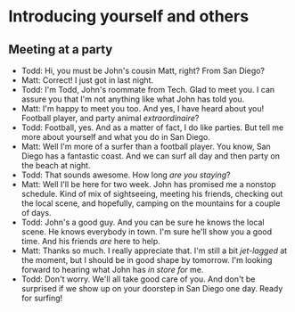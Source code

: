 # Introducing yourself and others
## Meeting at a party

- Todd: Hi, you must be John's cousin Matt, right? From San Diego?
- Matt: Correct! I just got in last night.
- Todd: I'm Todd, John's roommate from Tech. Glad to meet you. I can assure you that I'm not anything like what John has told you.
- Matt: I'm happy to meet you too. And yes, I have heard about you! Football player, and party animal _extraordinaire_?
- Todd: Football, yes. And as a matter of fact, I do like parties. But tell me more about yourself and what you do in San Diego.
- Matt: Well I'm more of a surfer than a football player. You know, San Diego has a fantastic coast. And we can surf all day and then party on the beach at night.
- Todd: That sounds awesome. How long _are you staying_?
- Matt: Well I'll be here for two week. John has promised me a nonstop schedule. Kind of mix of sightseeing, meeting his friends, checking out the local scene, and hopefully, camping on the mountains for a couple of days.
- Todd: John's a good guy. And you can be sure he knows the local scene. He knows everybody in town. I'm sure he'll show you a good time. And his friends _are_ here to help.
- Matt: Thanks so much. I really appreciate that. I'm still a bit _jet-lagged_ at the moment, but I should be in good shape by tomorrow. I'm looking forward to hearing what John has _in store for_ me.
- Todd: Don't worry. We'll all take good care of you. And don't be surprised if we show up on your doorstep in San Diego one day. Ready for surfing!

